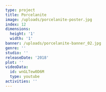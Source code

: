 ```yaml
---
type: project
title: Porcelanite
image: /uploads/porcelanite-poster.jpg
index: 12
dimensions:
  height: '1'
  width: '1'
banner: /uploads/porcelanite-banner_02.jpg
genre: ''
studio: ''
releaseDate: '2018'
plot: ''
videoData:
  id: wnGLTew0D6M
  type: youtube
activities: ''
---
```


